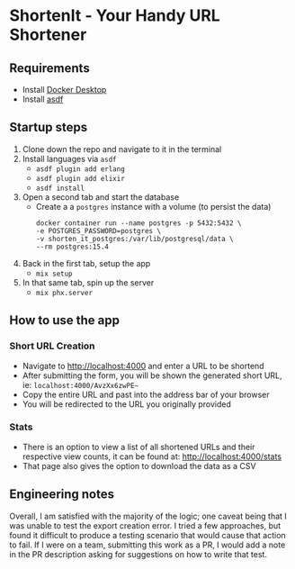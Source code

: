# ShortenIt - Your Handy URL Shortener

## Requirements
- Install [Docker Desktop](https://docs.docker.com/desktop/install/mac-install/)
- Install [asdf](https://asdf-vm.com/guide/getting-started.html)

## Startup steps
1. Clone down the repo and navigate to it in the terminal
1. Install languages via `asdf`
    - `asdf plugin add erlang`
    - `asdf plugin add elixir`
    - `asdf install`
1. Open a second tab and start the database
    - Create a a `postgres` instance with a volume (to persist the data)
        ```
        docker container run --name postgres -p 5432:5432 \
        -e POSTGRES_PASSWORD=postgres \
        -v shorten_it_postgres:/var/lib/postgresql/data \
        --rm postgres:15.4
        ```
1. Back in the first tab, setup the app
    - `mix setup`
1. In that same tab, spin up the server
    - `mix phx.server`

## How to use the app
### Short URL Creation
- Navigate to [http://localhost:4000](http://localhost:4000) and enter a URL to be shortend
- After submitting the form, you will be shown the generated short URL, ie: `localhost:4000/AvzXx6zwPE~`
- Copy the entire URL and past into the address bar of your browser
- You will be redirected to the URL you originally provided
### Stats
- There is an option to view a list of all shortened URLs and their respective view counts, it can be found at: [http://localhost:4000/stats](http://localhost:4000/stats)
- That page also gives the option to download the data as a CSV

## Engineering notes
Overall, I am satisfied with the majority of the logic; one caveat being that I was unable to test the export creation error. I tried a few approaches, but found it difficult to produce a testing scenario that would cause that action to fail. If I were on a team, submitting this work as a PR, I would add a note in the PR description asking for suggestions on how to write that test. 
